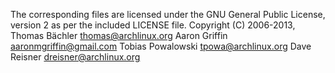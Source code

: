 The corresponding files are licensed under the GNU General Public License, version 2
as per the included LICENSE file.
    Copyright (C) 2006-2013, Thomas Bächler <thomas@archlinux.org>
                             Aaron Griffin <aaronmgriffin@gmail.com>
                             Tobias Powalowski <tpowa@archlinux.org>
                             Dave Reisner <dreisner@archlinux.org>

